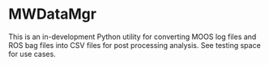 # MWDataMgr

This is an in-development Python utility for converting MOOS log files and ROS bag files into CSV files for post processing analysis. See testing space for use cases. 
